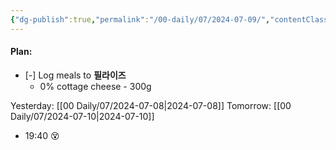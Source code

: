 ```yaml
---
{"dg-publish":true,"permalink":"/00-daily/07/2024-07-09/","contentClasses":"daily Tuesday page-white","noteIcon":"","created":"2025-01-21T01:20:16.146+10:00","updated":"2025-01-21T15:25:26.049+10:00"}
---
```


#### Plan:
- [-] Log meals to **필라이즈**
	- 0% cottage cheese - 300g

Yesterday: [[00 Daily/07/2024-07-08\|2024-07-08]]
Tomorrow: [[00 Daily/07/2024-07-10\|2024-07-10]]

- 19:40 😵  